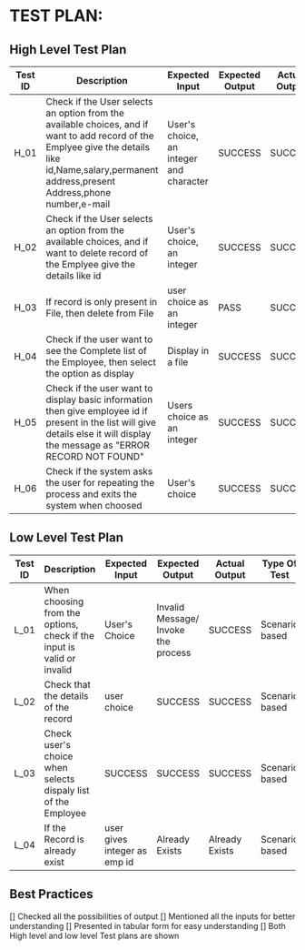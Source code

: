 # TEST PLAN:

## High Level Test Plan

| Test ID |	Description |	Expected Input | Expected Output | Actual Output | Type Of Test |
| ---- | --------- |----- |---- | ----- | ------ |
| H_01 | Check if the User selects an option from the available choices, and if want to add record of the Emplyee give the details like id,Name,salary,permanent address,present Address,phone number,e-mail | User's choice, an integer and character | SUCCESS | SUCCESS | Requirement based |
| H_02 |	Check if the User selects an option from the available choices, and if want to delete record of the Emplyee give the details like id | User's choice, an integer | SUCCESS | SUCCESS | Requirement based |
| H_03 | If record is only present in File, then delete from File | user choice as an integer |	PASS | SUCCESS | Technical |
| H_04 | Check if the user want to see the Complete list of the Employee, then select the option as display |	Display in a file |	SUCCESS |	SUCCESS |	Required based |
| H_05 | Check if the user want to display basic information then give employee id if present in the list will give details else it will display the message as "ERROR RECORD NOT FOUND" | Users choice as an integer | SUCCESS |	SUCCESS |	Required based |
| H_06 | Check if the system asks the user for repeating the process and exits the system when choosed | User's choice | SUCCESS | SUCCESS | Scenario based |

## Low Level Test Plan

| Test ID |	Description |	Expected Input |	Expected Output |	Actual Output |	Type Of Test |
| ----- | ---------- | ------ | ------ | ------ | ------ |
| L_01 | When choosing from the options, check if the input is valid or invalid |	User's Choice	| Invalid Message/ Invoke the process	| SUCCESS |	Scenario based |
| L_02 | Check that the details of the record	| user choice |	SUCCESS |	SUCCESS |	Scenario based |
| L_03 | Check user's choice when selects dispaly list of the Employee | SUCCESS | SUCCESS | SUCCESS | Scenario based |
| L_04 | If the Record is already exist	| user gives integer as emp id | Already Exists |	Already Exists | Scenario based |


## Best Practices
 [] Checked all the possibilities of output
 [] Mentioned all the inputs for better understanding
 [] Presented in tabular form for easy understanding
 [] Both High level and low level Test plans are shown
